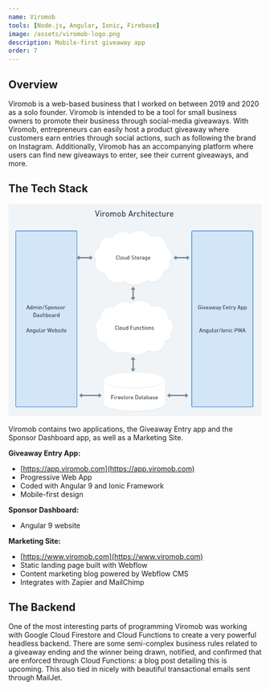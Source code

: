```yaml
---
name: Viromob
tools: [Node.js, Angular, Ionic, Firebase]
image: /assets/viromob-logo.png
description: Mobile-first giveaway app
order: 7
---
```


## Overview

Viromob is a web-based business that I worked on between 2019 and 2020 as a solo founder.  Viromob is intended to be a tool for small business owners to promote their business through social-media giveaways.  With Viromob, entrepreneurs can easily host a product giveaway where customers earn entries through social actions, such as following the brand on Instagram.  Additionally, Viromob has an accompanying platform where users can find new giveaways to enter, see their current giveaways, and more.

## The Tech Stack

![Viromob Architecture](/assets/viromob-architecture.png)

Viromob contains two applications, the Giveaway Entry app and the Sponsor Dashboard app, as well as a Marketing Site.

**Giveaway Entry App:**
* [https://app.viromob.com](https://app.viromob.com)
* Progressive Web App
* Coded with Angular 9 and Ionic Framework
* Mobile-first design

**Sponsor Dashboard:**
* Angular 9 website

**Marketing Site:**
* [https://www.viromob.com](https://www.viromob.com)
* Static landing page built with Webflow
* Content marketing blog powered by Webflow CMS
* Integrates with Zapier and MailChimp

## The Backend

One of the most interesting parts of programming Viromob was working with Google Cloud Firestore and Cloud Functions to create a very powerful headless backend.  There are some semi-complex business rules related to a giveaway ending and the winner being drawn, notified, and confirmed that are enforced through Cloud Functions: a blog post detailing this is upcoming.  This also tied in nicely with beautiful transactional emails sent through MailJet.